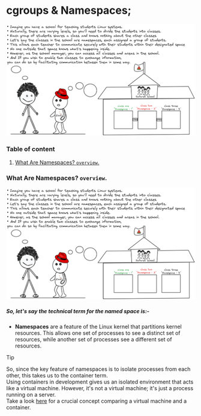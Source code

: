 # cgroups & Namespaces;

<img alt="Why.png" src="assets/Why.png" />


### Table of content

1. [What Are Namespaces? ```overview```.](#desc0)

<a name="desc0"></a>
### What Are Namespaces? ```overview```.
<img alt="overview.png" src="assets/overview.png" />

##### So, let's say the technical term for the named space is:- 

- **Namespaces** are a feature of the Linux kernel that partitions kernel resources. This allows one set of processes to see a distinct set of resources, while another set of processes see a different set of resources.

> [!TIP]
> So, since the key feature of namespaces is to isolate processes from each other, this takes us to the container term.<br>
> Using containers in development gives us an isolated environment  that acts like a virtual machine. However, it's not a virtual machine; it's just a process running on a server. <br>
> Take a look [here](https://github.com/Mohamed-abdalazez/DockerInDeep#crucial-concept-between-a-virtual-machine-and-a-container) for a crucial concept comparing a virtual machine and a container.
